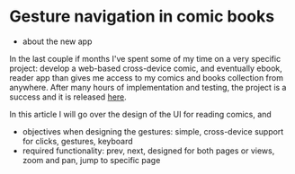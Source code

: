 # Gesture navigation in comic books

- about the new app

In the last couple if months I've spent some of
my time on a very specific project: develop a 
web-based cross-device comic, and eventually ebook, 
reader app than gives me access to my comics and 
books collection from anywhere. After many hours
of implementation and testing, the project is a
success and it is released [here](www).

In this article I will go over the design of the
UI for reading comics, and 

- objectives when designing the gestures: simple, cross-device support for clicks, gestures, keyboard
- required functionality: prev, next, designed for both pages or views, zoom and pan, jump to specific page
